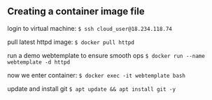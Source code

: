 ## Creating a container image file

login to virtual machine: `$ ssh cloud_user@18.234.118.74`

pull latest httpd image: `$ docker pull httpd`

run a demo webtemplate to ensure smooth ops `$ docker run --name webtemplate -d httpd`

now we enter container: `$ docker exec -it webtemplate bash`

update and install git `$ apt update && apt install git -y`
